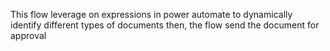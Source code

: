 This flow leverage on expressions in power automate to dynamically identify different types of documents then, the flow send the document for approval
